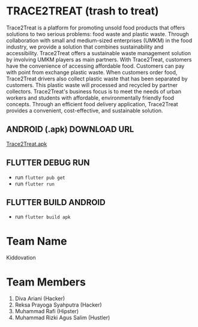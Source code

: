 # TRACE2TREAT (trash to treat)
Trace2Treat is a platform for promoting unsold food products that offers solutions to two serious problems: food waste and plastic waste. Through collaboration with small and medium-sized enterprises (UMKM) in the food industry, we provide a solution that combines sustainability and accessibility. Trace2Treat offers a sustainable waste management solution by involving UMKM players as main partners. With Trace2Treat, customers have the convenience of accessing affordable food. Customers can pay with point from exchange plastic waste. When customers order food, Trace2Treat drivers also collect plastic waste that has been separated by customers. This plastic waste will processed and recycled by partner collectors. Trace2Treat's business focus is to meet the needs of urban workers and students with affordable, environmentally friendly food concepts. Through an efficient food delivery application, Trace2Treat provides a convenient, cost-effective, and sustainable solution.

## ANDROID (.apk) DOWNLOAD URL
[Trace2Treat.apk](https://bit.ly/trace2treat-android)

## FLUTTER DEBUG RUN
- run `flutter pub get`
- run `flutter run`

## FLUTTER BUILD ANDROID
- run `flutter build apk`

# Team Name
Kiddovation

# Team Members
1. Diva Ariani (Hacker)
2. Reksa Prayoga Syahputra (Hacker)
3. Muhammad Rafi (Hipster)
4. Muhammad Rizki Agus Salim (Hustler)
